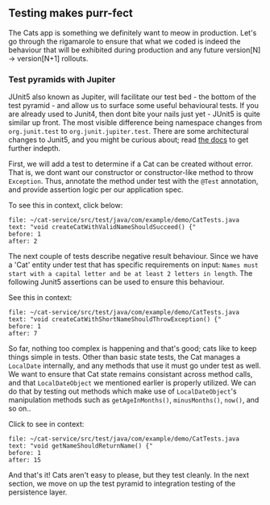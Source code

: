 ## Testing makes purr-fect

The Cats app is something we definitely want to meow in production.
Let's go through the rigamarole to ensure that what we coded is indeed
the behaviour that will be exhibited during production and any future
version[N] -> version[N+1] rollouts.

### Test pyramids with Jupiter

JUnit5 also known as Jupiter, will facilitate our test bed - the bottom of the test pyramid - and allow us to surface some useful behavioural tests. If you are already used to Junit4, then dont bite your nails just yet - JUnit5 is quite similar up front. The most visible difference being namespace changes from `org.junit.test` to `org.junit.jupiter.test`. There are some architectural changes to Junit5, and you might be curious about; read [the docs](https://junit.org/junit5/docs/current/user-guide/) to get further indepth. 

First, we will add a test to determine if a Cat can be created without error. That is, we dont want our constructor
or constructor-like method to throw `Exception`. Thus, annotate the method under test with the `@Test` annotation, 
and provide assertion logic per our application spec.

To see this in context, click below:

```editor:select-matching-text
file: ~/cat-service/src/test/java/com/example/demo/CatTests.java
text: "void createCatWithValidNameShouldSucceed() {"
before: 1
after: 2
```

The next couple of tests describe negative result behaviour. Since we have a 'Cat' entity under test that has specific requirements on input: `Names must start with a capital letter and be at least 2 letters in length`. The following Junit5 assertions can be used to ensure this behaviour.

See this in context:

```editor:select-matching-text
file: ~/cat-service/src/test/java/com/example/demo/CatTests.java
text: "void createCatWithShortNameShouldThrowException() {"
before: 1
after: 7
```

So far, nothing too complex is happening and that's good; cats like to keep things simple in tests. Other than basic state tests, the Cat manages a `LocalDate` internally, and any methods that use it must go under test as well. We want to ensure that Cat state remains consistant across method calls, and that 
`LocalDateObject` we mentioned earlier is properly utilized. We can do that by testing out methods which make use of `LocalDateObject`'s manipulation methods such as `getAgeInMonths()`, `minusMonths()`, `now()`, and so on..


Click to see in context:

```editor:select-matching-text
file: ~/cat-service/src/test/java/com/example/demo/CatTests.java
text: "void getNameShouldReturnName() {"
before: 1
after: 15
```

And that's it! Cats aren't easy to please, but they test cleanly. In the next section, we move on up the test pyramid to integration testing of the persistence layer.